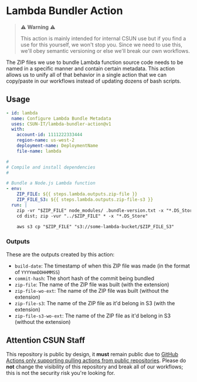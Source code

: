 # Lambda Bundler Action

> :warning: **Warning** :warning:
>
> This action is mainly intended for internal CSUN use but if you find a use for this yourself, we won't stop you. Since we need to use this, we'll obey semantic versioning or else we'll break our own workflows.

The ZIP files we use to bundle Lambda function source code needs to be named in a specific manner and contain certain metadata. This action allows us to unify all of that behavior in a single action that we can copy/paste in our workflows instead of updating dozens of bash scripts.

## Usage

```yaml
- id: lambda
  name: Configure Lambda Bundle Metadata
  uses: CSUN-IT/lambda-bundler-action@v1
  with:
    account-id: 1111222333444
    region-name: us-west-2
    deployment-name: DeploymentName
    file-name: lambda

#
# Compile and install dependencies
#

# Bundle a Node.js Lambda function
- env:
    ZIP_FILE: ${{ steps.lambda.outputs.zip-file }}
    ZIP_FILE_S3: ${{ steps.lambda.outputs.zip-file-s3 }}
  run: |
    zip -vr "$ZIP_FILE" node_modules/ .bundle-version.txt -x "*.DS_Store"
    cd dist; zip -vur "../$ZIP_FILE" * -x "*.DS_Store"

    aws s3 cp "$ZIP_FILE" "s3://some-lambda-bucket/$ZIP_FILE_S3"
```

### Outputs

These are the outputs created by this action:

- `build-date`: The timestamp of when this ZIP file was made (in the format of `YYYYmmDDHHMMSS`)
- `commit-hash`: The short hash of the commit being bundled
- `zip-file`: The name of the ZIP file was built (with the extension)
- `zip-file-wo-ext`: The name of the ZIP file was built (without the extension)
- `zip-file-s3`: The name of the ZIP file as it'd belong in S3 (with the extension)
- `zip-file-s3-wo-ext`: The name of the ZIP file as it'd belong in S3 (without the extension)

## Attention CSUN Staff

This repository is public by design, it **must** remain public due to [GitHub Actions only supporting pulling actions from public repositories](https://github.com/github/roadmap/issues/74). Please do **not** change the visibility of this repository and break all of our workflows; this is not the security risk you're looking for.
